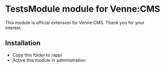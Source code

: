 TestsModule module for Venne:CMS
================================

This module is official extension for Venne:CMS. Thank you for your interest.

Installation
------------

- Copy this folder to /app/
- Active this module in administration
